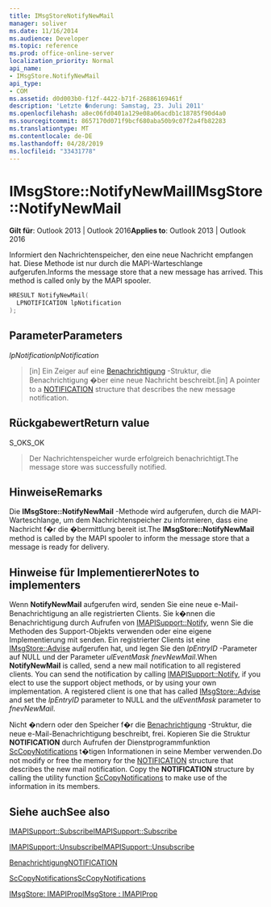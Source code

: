 ```yaml
---
title: IMsgStoreNotifyNewMail
manager: soliver
ms.date: 11/16/2014
ms.audience: Developer
ms.topic: reference
ms.prod: office-online-server
localization_priority: Normal
api_name:
- IMsgStore.NotifyNewMail
api_type:
- COM
ms.assetid: d0d003b0-f12f-4422-b71f-26886169461f
description: 'Letzte �nderung: Samstag, 23. Juli 2011'
ms.openlocfilehash: a8ec06fd0401a129e08a06acdb1c18785f90d4a0
ms.sourcegitcommit: 8657170d071f9bcf680aba50b9c07f2a4fb82283
ms.translationtype: MT
ms.contentlocale: de-DE
ms.lasthandoff: 04/28/2019
ms.locfileid: "33431778"
---
```

# <a name="imsgstorenotifynewmail"></a><span data-ttu-id="ea432-103">IMsgStore::NotifyNewMail</span><span class="sxs-lookup"><span data-stu-id="ea432-103">IMsgStore::NotifyNewMail</span></span>

  
  
<span data-ttu-id="ea432-104">**Gilt für**: Outlook 2013 | Outlook 2016</span><span class="sxs-lookup"><span data-stu-id="ea432-104">**Applies to**: Outlook 2013 | Outlook 2016</span></span> 
  
<span data-ttu-id="ea432-p101">Informiert den Nachrichtenspeicher, den eine neue Nachricht empfangen hat. Diese Methode ist nur durch die MAPI-Warteschlange aufgerufen.</span><span class="sxs-lookup"><span data-stu-id="ea432-p101">Informs the message store that a new message has arrived. This method is called only by the MAPI spooler.</span></span>
  
```cpp
HRESULT NotifyNewMail(
  LPNOTIFICATION lpNotification
);
```

## <a name="parameters"></a><span data-ttu-id="ea432-107">Parameter</span><span class="sxs-lookup"><span data-stu-id="ea432-107">Parameters</span></span>

 <span data-ttu-id="ea432-108">_lpNotification_</span><span class="sxs-lookup"><span data-stu-id="ea432-108">_lpNotification_</span></span>
  
> <span data-ttu-id="ea432-109">[in] Ein Zeiger auf eine [Benachrichtigung](notification.md) -Struktur, die Benachrichtigung �ber eine neue Nachricht beschreibt.</span><span class="sxs-lookup"><span data-stu-id="ea432-109">[in] A pointer to a [NOTIFICATION](notification.md) structure that describes the new message notification.</span></span> 
    
## <a name="return-value"></a><span data-ttu-id="ea432-110">Rückgabewert</span><span class="sxs-lookup"><span data-stu-id="ea432-110">Return value</span></span>

<span data-ttu-id="ea432-111">S_OK</span><span class="sxs-lookup"><span data-stu-id="ea432-111">S_OK</span></span> 
  
> <span data-ttu-id="ea432-112">Der Nachrichtenspeicher wurde erfolgreich benachrichtigt.</span><span class="sxs-lookup"><span data-stu-id="ea432-112">The message store was successfully notified.</span></span>
    
## <a name="remarks"></a><span data-ttu-id="ea432-113">Hinweise</span><span class="sxs-lookup"><span data-stu-id="ea432-113">Remarks</span></span>

<span data-ttu-id="ea432-114">Die **IMsgStore::NotifyNewMail** -Methode wird aufgerufen, durch die MAPI-Warteschlange, um dem Nachrichtenspeicher zu informieren, dass eine Nachricht f�r die �bermittlung bereit ist.</span><span class="sxs-lookup"><span data-stu-id="ea432-114">The **IMsgStore::NotifyNewMail** method is called by the MAPI spooler to inform the message store that a message is ready for delivery.</span></span> 
  
## <a name="notes-to-implementers"></a><span data-ttu-id="ea432-115">Hinweise für Implementierer</span><span class="sxs-lookup"><span data-stu-id="ea432-115">Notes to implementers</span></span>

<span data-ttu-id="ea432-p102">Wenn **NotifyNewMail** aufgerufen wird, senden Sie eine neue e-Mail-Benachrichtigung an alle registrierten Clients. Sie k�nnen die Benachrichtigung durch Aufrufen von [IMAPISupport::Notify](imapisupport-notify.md), wenn Sie die Methoden des Support-Objekts verwenden oder eine eigene Implementierung mit senden. Ein registrierter Clients ist eine [IMsgStore::Advise](imsgstore-advise.md) aufgerufen hat, und legen Sie den  _lpEntryID_ -Parameter auf NULL und der Parameter  _ulEventMask_ _fnevNewMail_.</span><span class="sxs-lookup"><span data-stu-id="ea432-p102">When **NotifyNewMail** is called, send a new mail notification to all registered clients. You can send the notification by calling [IMAPISupport::Notify](imapisupport-notify.md), if you elect to use the support object methods, or by using your own implementation. A registered client is one that has called [IMsgStore::Advise](imsgstore-advise.md) and set the  _lpEntryID_ parameter to NULL and the  _ulEventMask_ parameter to  _fnevNewMail_.</span></span> 
  
<span data-ttu-id="ea432-p103">Nicht �ndern oder den Speicher f�r die [Benachrichtigung](notification.md) -Struktur, die neue e-Mail-Benachrichtigung beschreibt, frei. Kopieren Sie die Struktur **NOTIFICATION** durch Aufrufen der Dienstprogrammfunktion [ScCopyNotifications](sccopynotifications.md) t�tigen Informationen in seine Member verwenden.</span><span class="sxs-lookup"><span data-stu-id="ea432-p103">Do not modify or free the memory for the [NOTIFICATION](notification.md) structure that describes the new mail notification. Copy the **NOTIFICATION** structure by calling the utility function [ScCopyNotifications](sccopynotifications.md) to make use of the information in its members.</span></span> 
  
## <a name="see-also"></a><span data-ttu-id="ea432-121">Siehe auch</span><span class="sxs-lookup"><span data-stu-id="ea432-121">See also</span></span>



[<span data-ttu-id="ea432-122">IMAPISupport::Subscribe</span><span class="sxs-lookup"><span data-stu-id="ea432-122">IMAPISupport::Subscribe</span></span>](imapisupport-subscribe.md)
  
[<span data-ttu-id="ea432-123">IMAPISupport::Unsubscribe</span><span class="sxs-lookup"><span data-stu-id="ea432-123">IMAPISupport::Unsubscribe</span></span>](imapisupport-unsubscribe.md)
  
[<span data-ttu-id="ea432-124">Benachrichtigung</span><span class="sxs-lookup"><span data-stu-id="ea432-124">NOTIFICATION</span></span>](notification.md)
  
[<span data-ttu-id="ea432-125">ScCopyNotifications</span><span class="sxs-lookup"><span data-stu-id="ea432-125">ScCopyNotifications</span></span>](sccopynotifications.md)
  
[<span data-ttu-id="ea432-126">IMsgStore: IMAPIProp</span><span class="sxs-lookup"><span data-stu-id="ea432-126">IMsgStore : IMAPIProp</span></span>](imsgstoreimapiprop.md)

